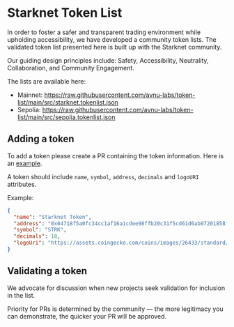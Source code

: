 # Starknet Token List

In order to foster a safer and transparent trading environment while upholding accessibility, we have developed a community token lists. 
The validated token list presented here is built up with the Starknet community.

Our guiding design principles include: Safety, Accessibility, Neutrality, Collaboration, and Community Engagement.

The lists are available here:
- Mainnet: https://raw.githubusercontent.com/avnu-labs/token-list/main/src/starknet.tokenlist.json
- Sepolia: https://raw.githubusercontent.com/avnu-labs/token-list/main/src/sepolia.tokenlist.json

## Adding a token

To add a token please create a PR containing the token information. Here is an [example](https://github.com/avnu-labs/token-list/pull/2).

A token should include `name`, `symbol`, `address`, `decimals` and `logoURI` attributes.

Example:
```json
{
  "name": "Starknet Token",
  "address": "0x04718f5a0fc34cc1af16a1cdee98ffb20c31f5cd61d6ab07201858f4287c938d",
  "symbol": "STRK",
  "decimals": 18,
  "logoUri": "https://assets.coingecko.com/coins/images/26433/standard/starknet.png"
}
```

## Validating a token

We advocate for discussion when new projects seek validation for inclusion in the list.

Priority for PRs is determined by the community — the more legitimacy you can demonstrate, the quicker your PR will be approved.
